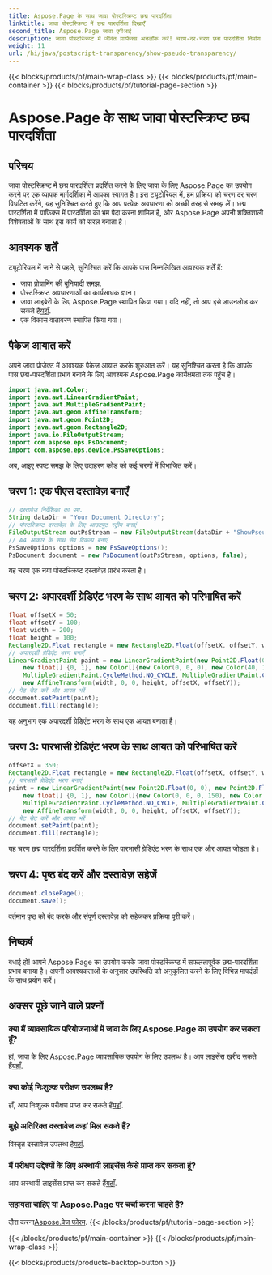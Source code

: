 ```yaml
---
title: Aspose.Page के साथ जावा पोस्टस्क्रिप्ट छद्म पारदर्शिता
linktitle: जावा पोस्टस्क्रिप्ट में छद्म पारदर्शिता दिखाएँ
second_title: Aspose.Page जावा एपीआई
description: जावा पोस्टस्क्रिप्ट में जीवंत ग्राफिक्स अनलॉक करें! चरण-दर-चरण छद्म पारदर्शिता निर्माण के लिए हमारे Aspose.Page ट्यूटोरियल का अनुसरण करें। अब डाउनलोड करो!
weight: 11
url: /hi/java/postscript-transparency/show-pseudo-transparency/
---
```


{{< blocks/products/pf/main-wrap-class >}}
{{< blocks/products/pf/main-container >}}
{{< blocks/products/pf/tutorial-page-section >}}

# Aspose.Page के साथ जावा पोस्टस्क्रिप्ट छद्म पारदर्शिता

## परिचय
जावा पोस्टस्क्रिप्ट में छद्म पारदर्शिता प्रदर्शित करने के लिए जावा के लिए Aspose.Page का उपयोग करने पर एक व्यापक मार्गदर्शिका में आपका स्वागत है। इस ट्यूटोरियल में, हम प्रक्रिया को चरण दर चरण विघटित करेंगे, यह सुनिश्चित करते हुए कि आप प्रत्येक अवधारणा को अच्छी तरह से समझ लें। छद्म पारदर्शिता में ग्राफिक्स में पारदर्शिता का भ्रम पैदा करना शामिल है, और Aspose.Page अपनी शक्तिशाली विशेषताओं के साथ इस कार्य को सरल बनाता है।
## आवश्यक शर्तें
ट्यूटोरियल में जाने से पहले, सुनिश्चित करें कि आपके पास निम्नलिखित आवश्यक शर्तें हैं:
- जावा प्रोग्रामिंग की बुनियादी समझ.
- पोस्टस्क्रिप्ट अवधारणाओं का कार्यसाधक ज्ञान।
-  जावा लाइब्रेरी के लिए Aspose.Page स्थापित किया गया। यदि नहीं, तो आप इसे डाउनलोड कर सकते हैं[यहाँ](https://releases.aspose.com/page/java/).
- एक विकास वातावरण स्थापित किया गया।
## पैकेज आयात करें
अपने जावा प्रोजेक्ट में आवश्यक पैकेज आयात करके शुरुआत करें। यह सुनिश्चित करता है कि आपके पास छद्म-पारदर्शिता प्रभाव बनाने के लिए आवश्यक Aspose.Page कार्यक्षमता तक पहुंच है।
```java
import java.awt.Color;
import java.awt.LinearGradientPaint;
import java.awt.MultipleGradientPaint;
import java.awt.geom.AffineTransform;
import java.awt.geom.Point2D;
import java.awt.geom.Rectangle2D;
import java.io.FileOutputStream;
import com.aspose.eps.PsDocument;
import com.aspose.eps.device.PsSaveOptions;
```
अब, आइए स्पष्ट समझ के लिए उदाहरण कोड को कई चरणों में विभाजित करें।
## चरण 1: एक पीएस दस्तावेज़ बनाएँ
```java
// दस्तावेज़ निर्देशिका का पथ.
String dataDir = "Your Document Directory";
// पोस्टस्क्रिप्ट दस्तावेज़ के लिए आउटपुट स्ट्रीम बनाएं
FileOutputStream outPsStream = new FileOutputStream(dataDir + "ShowPseudoTransparency_outPS.ps");
// A4 आकार के साथ सेव विकल्प बनाएं
PsSaveOptions options = new PsSaveOptions();
PsDocument document = new PsDocument(outPsStream, options, false);
```
यह चरण एक नया पोस्टस्क्रिप्ट दस्तावेज़ प्रारंभ करता है।
## चरण 2: अपारदर्शी ग्रेडिएंट भरण के साथ आयत को परिभाषित करें
```java
float offsetX = 50;
float offsetY = 100;
float width = 200;
float height = 100;
Rectangle2D.Float rectangle = new Rectangle2D.Float(offsetX, offsetY, width, height);
// अपारदर्शी ग्रेडिएंट भरण बनाएँ
LinearGradientPaint paint = new LinearGradientPaint(new Point2D.Float(0, 0), new Point2D.Float(200, 100),
    new float[] {0, 1}, new Color[]{new Color(0, 0, 0), new Color(40, 128, 70)},
    MultipleGradientPaint.CycleMethod.NO_CYCLE, MultipleGradientPaint.ColorSpaceType.SRGB,
    new AffineTransform(width, 0, 0, height, offsetX, offsetY));
// पेंट सेट करें और आयत भरें
document.setPaint(paint);
document.fill(rectangle);
```
यह अनुभाग एक अपारदर्शी ग्रेडिएंट भरण के साथ एक आयत बनाता है।
## चरण 3: पारभासी ग्रेडिएंट भरण के साथ आयत को परिभाषित करें
```java
offsetX = 350;
Rectangle2D.Float rectangle = new Rectangle2D.Float(offsetX, offsetY, width, height);
// पारभासी ग्रेडिएंट भरण बनाएं
paint = new LinearGradientPaint(new Point2D.Float(0, 0), new Point2D.Float(200, 100),
    new float[] {0, 1}, new Color[]{new Color(0, 0, 0, 150), new Color(40, 128, 70, 50)},
    MultipleGradientPaint.CycleMethod.NO_CYCLE, MultipleGradientPaint.ColorSpaceType.SRGB,
    new AffineTransform(width, 0, 0, height, offsetX, offsetY));
// पेंट सेट करें और आयत भरें
document.setPaint(paint);
document.fill(rectangle);
```
यह चरण छद्म पारदर्शिता प्रदर्शित करने के लिए पारभासी ग्रेडिएंट भरण के साथ एक और आयत जोड़ता है।
## चरण 4: पृष्ठ बंद करें और दस्तावेज़ सहेजें
```java
document.closePage();
document.save();
```
वर्तमान पृष्ठ को बंद करके और संपूर्ण दस्तावेज़ को सहेजकर प्रक्रिया पूरी करें।
## निष्कर्ष
बधाई हो! आपने Aspose.Page का उपयोग करके जावा पोस्टस्क्रिप्ट में सफलतापूर्वक छद्म-पारदर्शिता प्रभाव बनाया है। अपनी आवश्यकताओं के अनुसार उपस्थिति को अनुकूलित करने के लिए विभिन्न मापदंडों के साथ प्रयोग करें।
## अक्सर पूछे जाने वाले प्रश्नों
### क्या मैं व्यावसायिक परियोजनाओं में जावा के लिए Aspose.Page का उपयोग कर सकता हूँ?
 हां, जावा के लिए Aspose.Page व्यावसायिक उपयोग के लिए उपलब्ध है। आप लाइसेंस खरीद सकते हैं[यहाँ](https://purchase.aspose.com/buy).
### क्या कोई निःशुल्क परीक्षण उपलब्ध है?
 हाँ, आप निःशुल्क परीक्षण प्राप्त कर सकते हैं[यहाँ](https://releases.aspose.com/).
### मुझे अतिरिक्त दस्तावेज कहां मिल सकते हैं?
 विस्तृत दस्तावेज़ उपलब्ध है[यहाँ](https://reference.aspose.com/page/java/).
### मैं परीक्षण उद्देश्यों के लिए अस्थायी लाइसेंस कैसे प्राप्त कर सकता हूं?
 आप अस्थायी लाइसेंस प्राप्त कर सकते हैं[यहाँ](https://purchase.aspose.com/temporary-license/).
### सहायता चाहिए या Aspose.Page पर चर्चा करना चाहते हैं?
 दौरा करना[Aspose.पेज फोरम](https://forum.aspose.com/c/page/39).
{{< /blocks/products/pf/tutorial-page-section >}}

{{< /blocks/products/pf/main-container >}}
{{< /blocks/products/pf/main-wrap-class >}}

{{< blocks/products/products-backtop-button >}}
